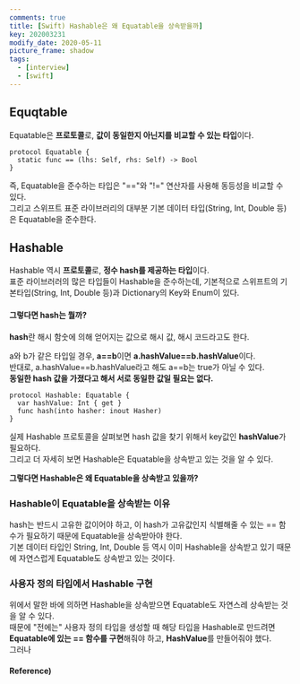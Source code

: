 ```yaml
---
comments: true
title: [Swift) Hashable은 왜 Equatable을 상속받을까]
key: 202003231
modify_date: 2020-05-11
picture_frame: shadow
tags:
  - [interview]
  - [swift]
---
```

 
## Equqtable
 
Equatable은 **프로토콜**로, **값이 동일한지 아닌지를 비교할 수 있는 타입**이다.   
```
protocol Equatable {
  static func == (lhs: Self, rhs: Self) -> Bool
}
```
즉, Equatable을 준수하는 타입은 "=="와 "!=" 연산자를 사용해 동등성을 비교할 수 있다.   
그리고 스위프트 표준 라이브러리의 대부분 기본 데이터 타입(String, Int, Double 등)은 Equatable을 준수한다.   
 
## Hashable
 
Hashable 역시 **프로토콜**로, **정수 hash를 제공하는 타입**이다.   
표준 라이브러러의 많은 타입들이 Hashable을 준수하는데, 기본적으로 스위프트의 기본타입(String, Int, Double 등)과 Dictionary의 Key와 Enum이 있다.    
 
#### 그렇다면 hash는 뭘까?
**hash**란 해시 함숫에 의해 얻어지는 값으로 해시 값, 해시 코드라고도 한다.
 
a와 b가 같은 타입일 경우, **a==b**이면 **a.hashValue==b.hashValue**이다.   
반대로, a.hashValue==b.hashValue라고 해도 a==b는 true가 아닐 수 있다.   
**동일한 hash 값을 가졌다고 해서 서로 동일한 값일 필요는 없다.**   
 
```
protocol Hashable: Equatable {
  var hashValue: Int { get }
  func hash(into hasher: inout Hasher)
}
```
실제 Hashable 프로토콜을 살펴보면 hash 값을 찾기 위해서 key값인 **hashValue**가 필요하다.   
그리고 더 자세히 보면 Hashable은 Equatable을 상속받고 있는 것을 알 수 있다.
 
**그렇다면 Hashable은 왜 Equatable을 상속받고 있을까?**
 
### Hashable이 Equatable을 상속받는 이유
 
hash는 반드시 고유한 값이어야 하고, 이 hash가 고유값인지 식별해줄 수 있는 == 함수가 필요하기 때문에 Equatable을 상속받아야 한다.   
기본 데이터 타입인 String, Int, Double 등 역시 이미 Hashable을 상속받고 있기 때문에 자연스럽게 Equatable도 상속받고 있는 것이다.
 
### 사용자 정의 타입에서 Hashable 구현
 
위에서 말한 바에 의하면 Hashable을 상속받으면 Equatable도 자연스레 상속받는 것을 알 수 있다.   
때문에 "전에는" 사용자 정의 타입을 생성할 때 해당 타입을 Hashable로 만드려면 **Equatable에 있는 == 함수를 구현**해줘야 하고, **HashValue**를 만들어줘야 했다.   
그러나 
 
#### Reference)
